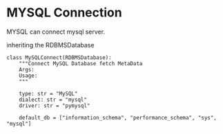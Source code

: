 MYSQL Connection
==================================
MYSQL can connect mysql server.

inheriting the RDBMSDatabase
```
class MySQLConnect(RDBMSDatabase):
    """Connect MySQL Database fetch MetaData
    Args:
    Usage:
    """

    type: str = "MySQL"
    dialect: str = "mysql"
    driver: str = "pymysql"

    default_db = ["information_schema", "performance_schema", "sys", "mysql"]
```